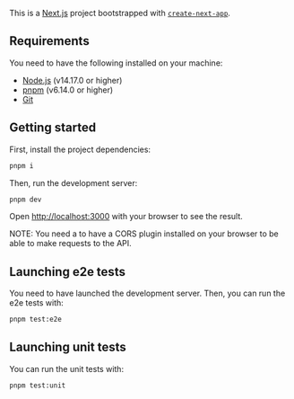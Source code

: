 This is a [Next.js](https://nextjs.org/) project bootstrapped with [`create-next-app`](https://github.com/vercel/next.js/tree/canary/packages/create-next-app).

## Requirements

You need to have the following installed on your machine:

-   [Node.js](https://nodejs.org/en/) (v14.17.0 or higher)
-   [pnpm](https://pnpm.io/) (v6.14.0 or higher)
-   [Git](https://git-scm.com/)

## Getting started

First, install the project dependencies:

```bash
pnpm i
```

Then, run the development server:

```bash
pnpm dev
```

Open [http://localhost:3000](http://localhost:3000) with your browser to see the result.

NOTE: You need a to have a CORS plugin installed on your browser to be able to make requests to the API.

## Launching e2e tests

You need to have launched the development server. Then, you can run the e2e tests with:

```bash
pnpm test:e2e
```

## Launching unit tests

You can run the unit tests with:

```bash
pnpm test:unit
```
